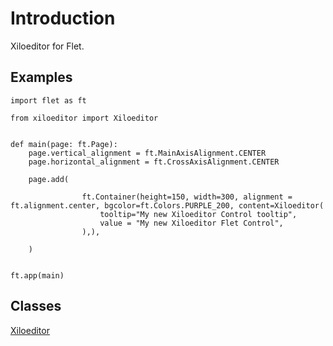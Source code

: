 # Introduction

Xiloeditor for Flet.

## Examples

```
import flet as ft

from xiloeditor import Xiloeditor


def main(page: ft.Page):
    page.vertical_alignment = ft.MainAxisAlignment.CENTER
    page.horizontal_alignment = ft.CrossAxisAlignment.CENTER

    page.add(

                ft.Container(height=150, width=300, alignment = ft.alignment.center, bgcolor=ft.Colors.PURPLE_200, content=Xiloeditor(
                    tooltip="My new Xiloeditor Control tooltip",
                    value = "My new Xiloeditor Flet Control", 
                ),),

    )


ft.app(main)
```

## Classes

[Xiloeditor](Xiloeditor.md)


